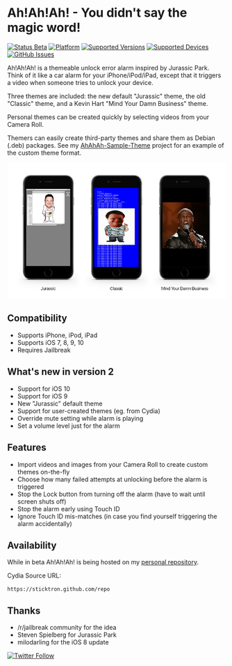 # Ah!Ah!Ah! - You didn't say the magic word!

<!-- [![GitHub Release](https://img.shields.io/github/release/sticktron/AhAhAh.svg?style=flat)](https://github.com/Sticktron/AhAhAh/releases/tag/2.0-beta-1) -->
[![Status Beta](https://img.shields.io/badge/status-Beta-red.svg)]()
[![Platform](https://img.shields.io/badge/platform-iOS-lightgrey.svg)]()
[![Supported Versions](https://img.shields.io/badge/supports-iOS_7.x_--_10.x-lightgrey.svg)]()
[![Supported Devices](https://img.shields.io/badge/devices-iPhone,_iPad,_iPod_Touch-lightgrey.svg)]()
[![GitHub Issues](https://img.shields.io/github/issues/sticktron/ahahah.svg)](https://github.com/Sticktron/AhAhAh/issues)

Ah!Ah!Ah! is a themeable unlock error alarm inspired by Jurassic Park.
Think of it like a car alarm for your iPhone/iPod/iPad, except that it triggers a video when someone tries to unlock your device.

Three themes are included: the new default "Jurassic" theme, the old "Classic" theme, and a Kevin Hart "Mind Your Damn Business" theme.

Personal themes can be created quickly by selecting videos from your Camera Roll.

Themers can easily create third-party themes and share them as Debian (.deb) packages.
See my [AhAhAh-Sample-Theme](http://github.com/sticktron/AhAhAh-Sample-Theme) project for an example of the custom theme format.


![Header Image](/docs/readme-themes.jpg)


## Compatibility

- Supports iPhone, iPod, iPad
- Supports iOS 7, 8, 9, 10
- Requires Jailbreak


## What's new in version 2

- Support for iOS 10
- Support for iOS 9
- New "Jurassic" default theme
- Support for user-created themes (eg. from Cydia)
- Override mute setting while alarm is playing
- Set a volume level just for the alarm


## Features

- Import videos and images from your Camera Roll to create custom themes on-the-fly
- Choose how many failed attempts at unlocking before the alarm is triggered
- Stop the Lock button from turning off the alarm (have to wait until screen shuts off)
- Stop the alarm early using Touch ID
- Ignore Touch ID mis-matches (in case you find yourself triggering the alarm accidentally)


## Availability

While in beta Ah!Ah!Ah! is being hosted on my [personal repository](https://sticktron.github.com/repo).

Cydia Source URL:
```
https://sticktron.github.com/repo
```


## Thanks

* /r/jailbreak community for the idea
* Steven Spielberg for Jurassic Park
* milodarling for the iOS 8 update


[![Twitter Follow](https://img.shields.io/twitter/follow/sticktron.svg?style=social&label=Follow)](http://twitter.com/sticktron)

